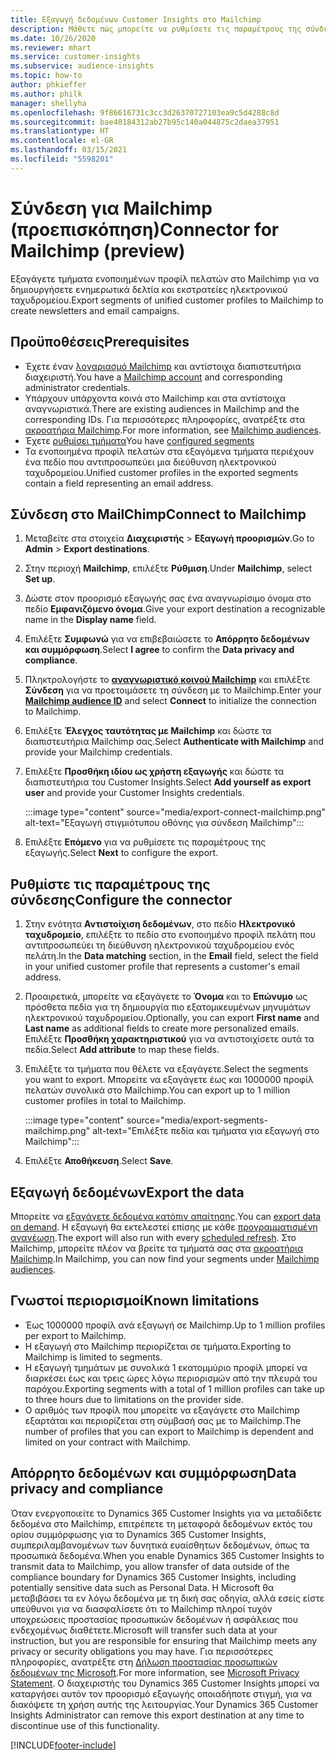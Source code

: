 ```yaml
---
title: Εξαγωγή δεδομένων Customer Insights στο Mailchimp
description: Μάθετε πώς μπορείτε να ρυθμίσετε τις παραμέτρους της σύνδεσης στο Mailchimp.
ms.date: 10/26/2020
ms.reviewer: mhart
ms.service: customer-insights
ms.subservice: audience-insights
ms.topic: how-to
author: phkieffer
ms.author: philk
manager: shellyha
ms.openlocfilehash: 9f86616731c3cc3d26370727103ea9c5d4288c8d
ms.sourcegitcommit: bae40184312ab27b95c140a044875c2daea37951
ms.translationtype: HT
ms.contentlocale: el-GR
ms.lasthandoff: 03/15/2021
ms.locfileid: "5598201"
---
```

# <a name="connector-for-mailchimp-preview"></a><span data-ttu-id="5c26f-103">Σύνδεση για Mailchimp (προεπισκόπηση)</span><span class="sxs-lookup"><span data-stu-id="5c26f-103">Connector for Mailchimp (preview)</span></span>

<span data-ttu-id="5c26f-104">Εξαγάγετε τμήματα ενοποιημένων προφίλ πελατών στο Mailchimp για να δημιουργήσετε ενημερωτικά δελτία και εκστρατείες ηλεκτρονικού ταχυδρομείου.</span><span class="sxs-lookup"><span data-stu-id="5c26f-104">Export segments of unified customer profiles to Mailchimp to create newsletters and email campaigns.</span></span>

## <a name="prerequisites"></a><span data-ttu-id="5c26f-105">Προϋποθέσεις</span><span class="sxs-lookup"><span data-stu-id="5c26f-105">Prerequisites</span></span>

-   <span data-ttu-id="5c26f-106">Έχετε έναν [λογαριασμό Mailchimp](https://mailchimp.com/) και αντίστοιχα διαπιστευτήρια διαχειριστή.</span><span class="sxs-lookup"><span data-stu-id="5c26f-106">You have a [Mailchimp account](https://mailchimp.com/) and corresponding administrator credentials.</span></span>
-   <span data-ttu-id="5c26f-107">Υπάρχουν υπάρχοντα κοινά στο Mailchimp και στα αντίστοιχα αναγνωριστικά.</span><span class="sxs-lookup"><span data-stu-id="5c26f-107">There are existing audiences in Mailchimp and the corresponding IDs.</span></span> <span data-ttu-id="5c26f-108">Για περισσότερες πληροφορίες, ανατρέξτε στα [ακροατήρια Mailchimp](https://mailchimp.com/help/create-audience/).</span><span class="sxs-lookup"><span data-stu-id="5c26f-108">For more information, see [Mailchimp audiences](https://mailchimp.com/help/create-audience/).</span></span>
-   <span data-ttu-id="5c26f-109">Έχετε [ρυθμίσει τμήματα](segments.md)</span><span class="sxs-lookup"><span data-stu-id="5c26f-109">You have [configured segments](segments.md)</span></span>
-   <span data-ttu-id="5c26f-110">Τα ενοποιημένα προφίλ πελατών στα εξαγόμενα τμήματα περιέχουν ένα πεδίο που αντιπροσωπεύει μια διεύθυνση ηλεκτρονικού ταχυδρομείου.</span><span class="sxs-lookup"><span data-stu-id="5c26f-110">Unified customer profiles in the exported segments contain a field representing an email address.</span></span>

## <a name="connect-to-mailchimp"></a><span data-ttu-id="5c26f-111">Σύνδεση στο MailChimp</span><span class="sxs-lookup"><span data-stu-id="5c26f-111">Connect to Mailchimp</span></span>

1. <span data-ttu-id="5c26f-112">Μεταβείτε στα στοιχεία **Διαχειριστής** > **Εξαγωγή προορισμών**.</span><span class="sxs-lookup"><span data-stu-id="5c26f-112">Go to **Admin** > **Export destinations**.</span></span>

1. <span data-ttu-id="5c26f-113">Στην περιοχή **Mailchimp**, επιλέξτε **Ρύθμιση**.</span><span class="sxs-lookup"><span data-stu-id="5c26f-113">Under **Mailchimp**, select **Set up**.</span></span>

1. <span data-ttu-id="5c26f-114">Δώστε στον προορισμό εξαγωγής σας ένα αναγνωρίσιμο όνομα στο πεδίο **Εμφανιζόμενο όνομα**.</span><span class="sxs-lookup"><span data-stu-id="5c26f-114">Give your export destination a recognizable name in the **Display name** field.</span></span>

1. <span data-ttu-id="5c26f-115">Επιλέξτε **Συμφωνώ** για να επιβεβαιώσετε το **Απόρρητο δεδομένων και συμμόρφωση**.</span><span class="sxs-lookup"><span data-stu-id="5c26f-115">Select **I agree** to confirm the **Data privacy and compliance**.</span></span>

1. <span data-ttu-id="5c26f-116">Πληκτρολογήστε το **[αναγνωριστικό κοινού Mailchimp](https://mailchimp.com/help/find-audience-id/)** και επιλέξτε **Σύνδεση** για να προετοιμάσετε τη σύνδεση με το Mailchimp.</span><span class="sxs-lookup"><span data-stu-id="5c26f-116">Enter your **[Mailchimp audience ID](https://mailchimp.com/help/find-audience-id/)** and select **Connect** to initialize the connection to Mailchimp.</span></span>

1. <span data-ttu-id="5c26f-117">Επιλέξτε **Έλεγχος ταυτότητας με Mailchimp** και δώστε τα διαπιστευτήρια Mailchimp σας.</span><span class="sxs-lookup"><span data-stu-id="5c26f-117">Select **Authenticate with Mailchimp** and provide your Mailchimp credentials.</span></span>

1. <span data-ttu-id="5c26f-118">Επιλέξτε **Προσθήκη ιδίου ως χρήστη εξαγωγής** και δώστε τα διαπιστευτήρια του Customer Insights.</span><span class="sxs-lookup"><span data-stu-id="5c26f-118">Select **Add yourself as export user** and provide your Customer Insights credentials.</span></span>

   :::image type="content" source="media/export-connect-mailchimp.png" alt-text="Εξαγωγή στιγμιότυπου οθόνης για σύνδεση Mailchimp":::

1. <span data-ttu-id="5c26f-120">Επιλέξτε **Επόμενο** για να ρυθμίσετε τις παραμέτρους της εξαγωγής.</span><span class="sxs-lookup"><span data-stu-id="5c26f-120">Select **Next** to configure the export.</span></span>

## <a name="configure-the-connector"></a><span data-ttu-id="5c26f-121">Ρυθμίστε τις παραμέτρους της σύνδεσης</span><span class="sxs-lookup"><span data-stu-id="5c26f-121">Configure the connector</span></span>

1. <span data-ttu-id="5c26f-122">Στην ενότητα **Αντιστοίχιση δεδομένων**, στο πεδίο **Ηλεκτρονικό ταχυδρομείο**, επιλέξτε το πεδίο στο ενοποιημένο προφίλ πελάτη που αντιπροσωπεύει τη διεύθυνση ηλεκτρονικού ταχυδρομείου ενός πελάτη.</span><span class="sxs-lookup"><span data-stu-id="5c26f-122">In the **Data matching** section, in the **Email** field, select the field in your unified customer profile that represents a customer's email address.</span></span> 

1. <span data-ttu-id="5c26f-123">Προαιρετικά, μπορείτε να εξαγάγετε το **Όνομα** και το **Επώνυμο** ως πρόσθετα πεδία για τη δημιουργία πιο εξατομικευμένων μηνυμάτων ηλεκτρονικού ταχυδρομείου.</span><span class="sxs-lookup"><span data-stu-id="5c26f-123">Optionally, you can export **First name** and **Last name** as additional fields to create more personalized emails.</span></span> <span data-ttu-id="5c26f-124">Επιλέξτε **Προσθήκη χαρακτηριστικού** για να αντιστοιχίσετε αυτά τα πεδία.</span><span class="sxs-lookup"><span data-stu-id="5c26f-124">Select **Add attribute** to map these fields.</span></span>

1. <span data-ttu-id="5c26f-125">Επιλέξτε τα τμήματα που θέλετε να εξαγάγετε.</span><span class="sxs-lookup"><span data-stu-id="5c26f-125">Select the segments you want to export.</span></span> <span data-ttu-id="5c26f-126">Μπορείτε να εξαγάγετε έως και 1000000 προφίλ πελατών συνολικά στο Mailchimp.</span><span class="sxs-lookup"><span data-stu-id="5c26f-126">You can export up to 1 million customer profiles in total to Mailchimp.</span></span>

   :::image type="content" source="media/export-segments-mailchimp.png" alt-text="Επιλέξτε πεδία και τμήματα για εξαγωγή στο Mailchimp":::

1. <span data-ttu-id="5c26f-128">Επιλέξτε **Αποθήκευση**.</span><span class="sxs-lookup"><span data-stu-id="5c26f-128">Select **Save**.</span></span>

## <a name="export-the-data"></a><span data-ttu-id="5c26f-129">Εξαγωγή δεδομένων</span><span class="sxs-lookup"><span data-stu-id="5c26f-129">Export the data</span></span>

<span data-ttu-id="5c26f-130">Μπορείτε να [εξαγάγετε δεδομένα κατόπιν απαίτησης](export-destinations.md).</span><span class="sxs-lookup"><span data-stu-id="5c26f-130">You can [export data on demand](export-destinations.md).</span></span> <span data-ttu-id="5c26f-131">Η εξαγωγή θα εκτελεστεί επίσης με κάθε [προγραμματισμένη ανανέωση](system.md#schedule-tab).</span><span class="sxs-lookup"><span data-stu-id="5c26f-131">The export will also run with every [scheduled refresh](system.md#schedule-tab).</span></span> <span data-ttu-id="5c26f-132">Στο Mailchimp, μπορείτε πλέον να βρείτε τα τμήματά σας στα [ακροατήρια Mailchimp](https://mailchimp.com/help/create-audience/).</span><span class="sxs-lookup"><span data-stu-id="5c26f-132">In Mailchimp, you can now find your segments under [Mailchimp audiences](https://mailchimp.com/help/create-audience/).</span></span>

## <a name="known-limitations"></a><span data-ttu-id="5c26f-133">Γνωστοί περιορισμοί</span><span class="sxs-lookup"><span data-stu-id="5c26f-133">Known limitations</span></span>

- <span data-ttu-id="5c26f-134">Έως 1000000 προφίλ ανά εξαγωγή σε Mailchimp.</span><span class="sxs-lookup"><span data-stu-id="5c26f-134">Up to 1 million profiles per export to Mailchimp.</span></span>
- <span data-ttu-id="5c26f-135">Η εξαγωγή στο Mailchimp περιορίζεται σε τμήματα.</span><span class="sxs-lookup"><span data-stu-id="5c26f-135">Exporting to Mailchimp is limited to segments.</span></span>
- <span data-ttu-id="5c26f-136">Η εξαγωγή τμημάτων με συνολικά 1 εκατομμύριο προφίλ μπορεί να διαρκέσει έως και τρεις ώρες λόγω περιορισμών από την πλευρά του παρόχου.</span><span class="sxs-lookup"><span data-stu-id="5c26f-136">Exporting segments with a total of 1 million profiles can take up to three hours due to limitations on the provider side.</span></span> 
- <span data-ttu-id="5c26f-137">Ο αριθμός των προφίλ που μπορείτε να εξαγάγετε στο Mailchimp εξαρτάται και περιορίζεται στη σύμβασή σας με το Mailchimp.</span><span class="sxs-lookup"><span data-stu-id="5c26f-137">The number of profiles that you can export to Mailchimp is dependent and limited on your contract with Mailchimp.</span></span>

## <a name="data-privacy-and-compliance"></a><span data-ttu-id="5c26f-138">Απόρρητο δεδομένων και συμμόρφωση</span><span class="sxs-lookup"><span data-stu-id="5c26f-138">Data privacy and compliance</span></span>

<span data-ttu-id="5c26f-139">Όταν ενεργοποιείτε το Dynamics 365 Customer Insights για να μεταδίδετε δεδομένα στο Mailchimp, επιτρέπετε τη μεταφορά δεδομένων εκτός του ορίου συμμόρφωσης για το Dynamics 365 Customer Insights, συμπεριλαμβανομένων των δυνητικά ευαίσθητων δεδομένων, όπως τα προσωπικά δεδομένα.</span><span class="sxs-lookup"><span data-stu-id="5c26f-139">When you enable Dynamics 365 Customer Insights to transmit data to Mailchimp, you allow transfer of data outside of the compliance boundary for Dynamics 365 Customer Insights, including potentially sensitive data such as Personal Data.</span></span> <span data-ttu-id="5c26f-140">Η Microsoft θα μεταβιβάσει τα εν λόγω δεδομένα με τη δική σας οδηγία, αλλά εσείς είστε υπεύθυνοι για να διασφαλίσετε ότι το Mailchimp πληροί τυχόν υποχρεώσεις προστασίας προσωπικών δεδομένων ή ασφάλειας που ενδεχομένως διαθέτετε.</span><span class="sxs-lookup"><span data-stu-id="5c26f-140">Microsoft will transfer such data at your instruction, but you are responsible for ensuring that Mailchimp meets any privacy or security obligations you may have.</span></span> <span data-ttu-id="5c26f-141">Για περισσότερες πληροφορίες, ανατρέξτε στη [Δήλωση προστασίας προσωπικών δεδομένων της Microsoft](https://go.microsoft.com/fwlink/?linkid=396732).</span><span class="sxs-lookup"><span data-stu-id="5c26f-141">For more information, see [Microsoft Privacy Statement](https://go.microsoft.com/fwlink/?linkid=396732).</span></span>
<span data-ttu-id="5c26f-142">Ο διαχειριστής του Dynamics 365 Customer Insights μπορεί να καταργήσει αυτόν τον προορισμό εξαγωγής οποιαδήποτε στιγμή, για να διακόψετε τη χρήση αυτής της λειτουργίας.</span><span class="sxs-lookup"><span data-stu-id="5c26f-142">Your Dynamics 365 Customer Insights Administrator can remove this export destination at any time to discontinue use of this functionality.</span></span>


[!INCLUDE[footer-include](../includes/footer-banner.md)]